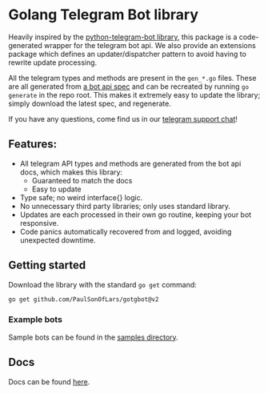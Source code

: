 # Golang Telegram Bot library

Heavily inspired by the [python-telegram-bot library](github.com/python-telegram-bot/python-telegram-bot),
this package is a code-generated wrapper for the telegram bot api. We also provide an extensions package which 
defines an updater/dispatcher pattern to avoid having to rewrite update processing.

All the telegram types and methods are present in the `gen_*.go` files. These are all generated from 
[a bot api spec](https://github.com/PaulSonOfLars/telegram-bot-api-spec) and can be recreated by running `go generate` 
in the repo root. This makes it extremely easy to update the library; simply download the latest spec, and regenerate.

If you have any questions, come find us in our [telegram support chat](https://t.me/GotgbotChat)!

## Features:
- All telegram API types and methods are generated from the bot api docs, which makes this library:
    - Guaranteed to match the docs
    - Easy to update
- Type safe; no weird interface{} logic.
- No unnecessary third party libraries; only uses standard library.
- Updates are each processed in their own go routine, keeping your bot responsive.
- Code panics automatically recovered from and logged, avoiding unexpected downtime.


## Getting started

Download the library with the standard `go get` command:

```bash
go get github.com/PaulSonOfLars/gotgbot@v2
```

### Example bots

Sample bots can be found in the [samples directory](samples).

## Docs

Docs can be found [here](https://pkg.go.dev/github.com/PaulSonOfLars/gotgbot).

